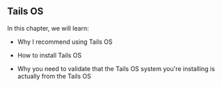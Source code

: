 ## Tails OS


In this chapter, we will learn:

- Why I recommend using Tails OS

- How to install Tails OS

- Why you need to validate that the Tails OS system you're installing is actually from the Tails OS 